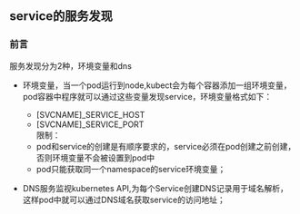 ## service的服务发现

### 前言

服务发现分为2种，环境变量和dns


* 环境变量，当一个pod运行到node,kubect会为每个容器添加一组环境变量，pod容器中程序就可以通过这些变量发现service，环境变量格式如下：
  * [SVCNAME]_SERVICE_HOST
  * [SVCNAME]_SERVICE_PORT   
  限制： 
  * pod和service的创建是有顺序要求的，service必须在pod创建之前创建，否则环境变量不会被设置到pod中
  * pod只能获取同一个namespace的service环境变量；

* DNS服务监视kubernetes API,为每个Service创建DNS记录用于域名解析，这样pod中就可以通过DNS域名获取service的访问地址；


  